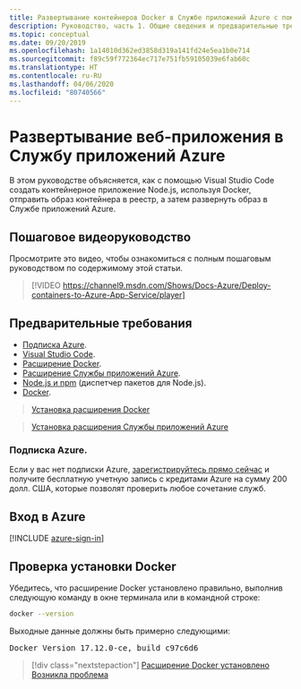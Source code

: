 ```yaml
---
title: Развертывание контейнеров Docker в Службе приложений Azure с помощью Visual Studio Code
description: Руководство, часть 1. Общие сведения и предварительные требования.
ms.topic: conceptual
ms.date: 09/20/2019
ms.openlocfilehash: 1a14010d362ed3858d319a141fd24e5ea1b0e714
ms.sourcegitcommit: f89c59f772364ec717e751fb59105039e6fab60c
ms.translationtype: HT
ms.contentlocale: ru-RU
ms.lasthandoff: 04/06/2020
ms.locfileid: "80740566"
---
```

# <a name="deploy-containers-to-azure-app-service"></a>Развертывание веб-приложения в Службу приложений Azure

В этом руководстве объясняется, как с помощью Visual Studio Code создать контейнерное приложение Node.js, используя Docker, отправить образ контейнера в реестр, а затем развернуть образ в Службе приложений Azure.

## <a name="walkthrough-video"></a>Пошаговое видеоруководство

Просмотрите это видео, чтобы ознакомиться с полным пошаговым руководством по содержимому этой статьи.

> [!VIDEO https://channel9.msdn.com/Shows/Docs-Azure/Deploy-containers-to-Azure-App-Service/player]

## <a name="prerequisites"></a>Предварительные требования

- [Подписка Azure](#azure-subscription).
- [Visual Studio Code](https://code.visualstudio.com/).
- [Расширение Docker](vscode:extension/ms-azuretools.vscode-docker).
- [Расширение Службы приложений Azure](vscode:extension/ms-azuretools.vscode-azureappservice).
- [Node.js и npm](https://nodejs.org/en/download) (диспетчер пакетов для Node.js).
- [Docker](https://www.docker.com/community-edition).

> <a class="tutorial-install-extension-btn" href="vscode:extension/ms-azuretools.vscode-docker">Установка расширения Docker</a>

> <a class="tutorial-install-extension-btn" href="vscode:extension/ms-azuretools.vscode-azureappservice">Установка расширения Службы приложений Azure</a>

### <a name="azure-subscription"></a>Подписка Azure.

Если у вас нет подписки Azure, [зарегистрируйтесь прямо сейчас](https://azure.microsoft.com/free/?utm_source=campaign&utm_campaign=vscode-tutorial-docker-extension&mktingSource=vscode-tutorial-docker-extension) и получите бесплатную учетную запись с кредитами Azure на сумму 200 долл. США, которые позволят проверить любое сочетание служб.

## <a name="sign-in-to-azure"></a>Вход в Azure

[!INCLUDE [azure-sign-in](includes/azure-sign-in.md)]

## <a name="verify-docker-install"></a>Проверка установки Docker

Убедитесь, что расширение Docker установлено правильно, выполнив следующую команду в окне терминала или в командной строке:

```bash
docker --version
```

Выходные данные должны быть примерно следующими:

<pre>
Docker Version 17.12.0-ce, build c97c6d6
</pre>

> [!div class="nextstepaction"]
> [Расширение Docker установлено](tutorial-vscode-docker-node-02.md) [Возникла проблема](https://www.research.net/r/PWZWZ52?tutorial=docker-extension&step=getting-started)
